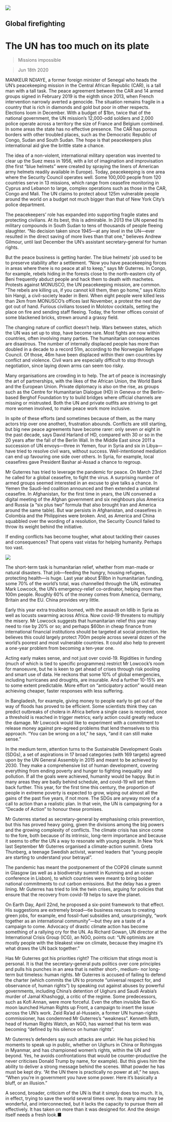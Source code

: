 ![](./images/20200620_SRD003_0.jpg)

## Global firefighting

# The UN has too much on its plate

> Missions impossible

> Jun 18th 2020

MANKEUR NDIAYE, a former foreign minister of Senegal who heads the UN’s peacekeeping mission in the Central African Republic (CAR), is a tall man with a tall task. The peace agreement between the CAR and 14 armed groups signed in February 2019 is the eighth since 2013, when French intervention narrowly averted a genocide. The situation remains fragile in a country that is rich in diamonds and gold but poor in other respects. Elections loom in December. With a budget of $1bn, twice that of the national government, the UN mission’s 12,000-odd soldiers and 2,000 police operate across a territory the size of France and Belgium combined. In some areas the state has no effective presence. The CAR has porous borders with other troubled places, such as the Democratic Republic of Congo, Sudan and South Sudan. The hope is that peacekeepers plus international aid give the brittle state a chance.

The idea of a non-violent, international military operation was invented to clear up the Suez mess in 1956, with a lot of imagination and improvisation (the first “blue helmets” were created by spraying the liners of American army helmets readily available in Europe). Today, peacekeeping is one area where the Security Council operates well. Some 100,000 people from 120 countries serve in 13 missions, which range from ceasefire monitoring in Cyprus and Lebanon to large, complex operations such as those in the CAR, Congo and Mali. The UN claims to protect about 125m vulnerable people around the world on a budget not much bigger than that of New York City’s police department.

The peacekeepers’ role has expanded into supporting fragile states and protecting civilians. At its best, this is admirable. In 2013 the UN opened its military compounds in South Sudan to tens of thousands of people fleeing slaughter. “No decision taken since 1945—at any level in the UN—ever resulted in the direct saving of more lives than that one,” believes Andrew Gilmour, until last December the UN’s assistant secretary-general for human rights.

But the peace business is getting harder. The blue helmets’ job used to be to preserve stability after a settlement. “Now you have peacekeeping forces in areas where there is no peace at all to keep,” says Mr Guterres. In Congo, for example, rebels hiding in the forests close to the north-eastern city of Beni frequently abduct people and hack them to death with machetes. Protests against MONUSCO, the UN peacekeeping mission, are common. “The rebels are killing us, if you cannot kill them, then go home,” says Kizito bin Hangi, a civil-society leader in Beni. When eight people were killed less than 2km from MONUSCO’s offices last November, a protest the next day got out of hand. Furious civilians tossed in Molotov cocktails, setting the place on fire and sending staff fleeing. Today, the former offices consist of some blackened bricks, strewn around a grassy field.

The changing nature of conflict doesn’t help. Wars between states, which the UN was set up to stop, have become rare. Most fights are now within countries, often involving many parties. The humanitarian consequences are disastrous. The number of internally displaced people has more than doubled in a decade to a record 51m, according to the Norwegian Refugee Council. Of those, 46m have been displaced within their own countries by conflict and violence. Civil wars are especially difficult to stop through negotiation, since laying down arms can seem too risky.

Many organisations are crowding in to help. The art of peace is increasingly the art of partnerships, with the likes of the African Union, the World Bank and the European Union. Private diplomacy is also on the rise, as groups such as the Centre for Humanitarian Dialogue (HD) in Geneva or the Berlin-based Berghof Foundation try to build bridges where official channels are missing or mistrusted. Both the UN and private outfits are striving to get more women involved, to make peace work more inclusive.

In spite of these efforts (and sometimes because of them, as the many actors trip over one another), frustration abounds. Conflicts are still starting, but big new peace agreements have become rarer: only seven or eight in the past decade, says David Harland of HD, compared with 30 or so in the 20 years after the fall of the Berlin Wall. In the Middle East since 2011 a succession of UN envoys—three in Yemen, four in Syria and six in Libya—have tried to resolve civil wars, without success. Well-intentioned mediation can end up favouring one side over others. In Syria, for example, local ceasefires gave President Bashar al-Assad a chance to regroup.

Mr Guterres has tried to leverage the pandemic for peace. On March 23rd he called for a global ceasefire, to fight the virus. A surprising number of armed groups seemed interested in an excuse to give talks a chance. In Yemen the Saudi-led coalition announced and then extended a unilateral ceasefire. In Afghanistan, for the first time in years, the UN convened a digital meeting of the Afghan government and six neighbours plus America and Russia (a “six plus two” formula that also brought Iran and America around the same table). But war persists in Afghanistan, and ceasefires in Colombia and the Philippines were broken. And, as America and China squabbled over the wording of a resolution, the Security Council failed to throw its weight behind the initiative.

If ending conflicts has become tougher, what about tackling their causes and consequences? That opens vast vistas for helping humanity. Perhaps too vast.

![](./images/20200620_SRC574.png)

The short-term task is humanitarian relief, whether from man-made or natural disasters. That job—feeding the hungry, housing refugees, protecting health—is huge. Last year about $18bn in humanitarian funding, some 70% of the world’s total, was channelled through the UN, estimates Mark Lowcock, the UN’s emergency-relief co-ordinator, helping more than 100m people. Roughly 60% of the money comes from America, Germany, Britain and the EU. China provides very little.

Early this year extra troubles loomed, with the assault on Idlib in Syria as well as locusts swarming across Africa. Now covid-19 threatens to multiply the misery. Mr Lowcock suggests that humanitarian relief this year may need to rise by 20% or so; and perhaps $60bn in cheap finance from international financial institutions should be targeted at social protection. He believes this could largely protect 700m people across several dozen of the world’s poorest and most vulnerable countries. It could also help to prevent a one-year problem from becoming a ten-year one.

Acting early makes sense, and not just over covid-19. Rigidities in funding (much of which is tied to specific programmes) restrict Mr Lowcock’s room for manoeuvre, but he is keen to get ahead of crises through risk pooling and smart use of data. He reckons that some 10% of global emergencies, including hurricanes and droughts, are insurable. And a further 10-15% are to some extent predictable. More effort on “anticipatory action” would mean achieving cheaper, faster responses with less suffering.

In Bangladesh, for example, giving money to people early to get out of the way of floods has proved to be efficient. Some scientists think they can predict outbreaks of cholera in Africa before a single case is recorded, once a threshold is reached in trigger metrics; early action could greatly reduce the damage. Mr Lowcock would like to experiment with a commitment to release money against pre-agreed problems that lend themselves to this approach. “You can be wrong on a lot,” he says, “and it can still make sense.”

In the medium term, attention turns to the Sustainable Development Goals (SDGs), a set of aspirations in 17 broad categories (with 169 targets) agreed upon by the UN General Assembly in 2015 and meant to be achieved by 2030. They make a comprehensive list of human development, covering everything from ending poverty and hunger to fighting inequality and pollution. If all the goals were achieved, humanity would be happy. But in many areas they are badly behind schedule, and covid-19 will set them back further. This year, for the first time this century, the proportion of people in extreme poverty is expected to grow, wiping out almost all the gains of the past five years, if not more. The SDGs are anyway more of a call to action than a realistic plan. In that vein, the UN is campaigning for a “Decade of Action” to honour these promises.

Mr Guterres started as secretary-general by emphasising crisis prevention, but this has proved heavy going, given the divisions among the big powers and the growing complexity of conflicts. The climate crisis has since come to the fore, both because of its intrinsic, long-term importance and because it seems to offer the UN a way to resonate with young people. In New York last September Mr Guterres organised a climate-action summit. Greta Thunberg, a teenage Swedish activist, warned leaders that “young people are starting to understand your betrayal”.

The pandemic has meant the postponement of the COP26 climate summit in Glasgow (as well as a biodiversity summit in Kunming and an ocean conference in Lisbon), to which countries were meant to bring bolder national commitments to cut carbon emissions. But the delay has a green lining. Mr Guterres has tried to link the twin crises, arguing for policies that ensure that the recovery from covid-19 helps to save the planet.

On Earth Day, April 22nd, he proposed a six-point framework to that effect. His suggestions are extremely broad—tie business rescues to creating green jobs, for example, end fossil-fuel subsidies and, unsurprisingly, “work together as an international community”—but they are a taste of a campaign to come. Advocacy of drastic climate action has become something of a rallying cry for the UN. As Richard Gowan, UN director at the International Crisis Group (ICG), an NGO, points out: “UN optimists are mostly people with the bleakest view on climate, because they imagine it’s what draws the UN back together.”

Has Mr Guterres got his priorities right? The criticism that stings most is personal. It is that the secretary-general puts politics over core principles and pulls his punches in an area that is neither short-, medium- nor long-term but timeless: human rights. Mr Guterres is accused of failing to defend the charter (which commits the UN to promote “universal respect for, and observance of, human rights”) by speaking out against abuses by powerful governments, including China’s detention of Uighurs and Saudi Arabia’s murder of Jamal Khashoggi, a critic of the regime. Some predecessors, such as Kofi Annan, were more forceful. Even the often invisible Ban Ki-moon launched Human Rights up Front, a campaign to insert the issue across the UN’s work. Zeid Ra’ad al-Hussein, a former UN human-rights commissioner, has condemned Mr Guterres’s “weakness”. Kenneth Roth, head of Human Rights Watch, an NGO, has warned that his term was becoming “defined by his silence on human rights”.

Mr Guterres’s defenders say such attacks are unfair. He has picked his moments to speak up in public, whether on Uighurs in China or Rohingyas in Myanmar, and has championed women’s rights, within the UN and beyond. Yes, he avoids confrontations that would be counter-productive (he never criticises Donald Trump by name, for example). But this gives him the ability to deliver a strong message behind the scenes. What powder he has must be kept dry. “At the UN there is practically no power at all,” he says. “When you’re in government you have some power. Here it’s basically a bluff, or an illusion.”

A second, broader, criticism of the UN is that it simply does too much. It is, in effect, trying to save the world several times over. Its many aims may be wonderful, and interconnected, but it lacks the capacity to pursue them all effectively. It has taken on more than it was designed for. And the design itself needs a fresh look.■